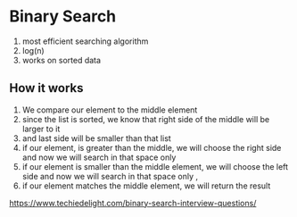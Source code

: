 # Binary Search 
1. most efficient searching algorithm
2. log(n)
3. works on sorted data 

## How it works 
1. We compare our element to the middle element
2. since the list is sorted, we know that right side of the middle will be larger to it
3. and last side will be smaller than that list 
4. if our element, is greater than the middle, we will choose the right side and now we will search in that space only
5. if our element is smaller than the middle element, we will choose the left side and now we will search in that space only ,
6. if our element matches the middle element, we will return the result

https://www.techiedelight.com/binary-search-interview-questions/




